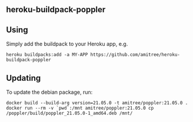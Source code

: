 heroku-buildpack-poppler
------------------------

## Using

Simply add the buildpack to your Heroku app, e.g.

```
heroku buildpacks:add -a MY-APP https://github.com/amitree/heroku-buildpack-poppler
```

## Updating

To update the debian package, run:

```
docker build --build-arg version=21.05.0 -t amitree/poppler:21.05.0 .
docker run --rm -v `pwd`:/mnt amitree/poppler:21.05.0 cp /poppler/build/poppler_21.05.0-1_amd64.deb /mnt/
```
